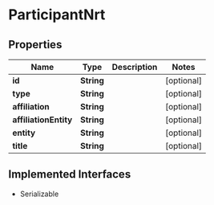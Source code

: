 

# ParticipantNrt


## Properties

Name | Type | Description | Notes
------------ | ------------- | ------------- | -------------
**id** | **String** |  |  [optional]
**type** | **String** |  |  [optional]
**affiliation** | **String** |  |  [optional]
**affiliationEntity** | **String** |  |  [optional]
**entity** | **String** |  |  [optional]
**title** | **String** |  |  [optional]


## Implemented Interfaces

* Serializable


